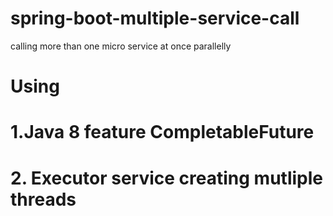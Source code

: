 # spring-boot-multiple-service-call
calling more than one  micro service at once parallelly

# Using 
# 1.Java 8 feature CompletableFuture
# 2. Executor service creating mutliple threads
